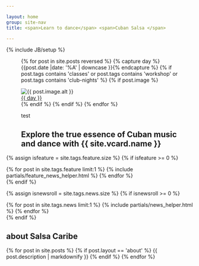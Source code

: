 ```yaml
---

layout: home
group: site-nav
title: <span>Learn to dance</span> <span>Cuban Salsa </span>

---
```

{% include JB/setup %}
<section class="section event-list">
<figure class="figure-hero">

{% for post in site.posts reversed  %}
{%  capture day %}{{post.date |date: '%A' | downcase }}{% endcapture %}
{% if post.tags contains 'classes' or post.tags contains 'workshop' or post.tags contains 'club-nights' %}
{% if post.image %}
<div class="event-header">
  <div  data-alt="{{ post.image.alt }}" data-picture class="hero">
    <div data-src="{{ post.image.small }}"></div>
    <div data-src="{{ post.image.medium }}" data-media="(min-width: 400px)"></div>
    <div data-src="{{ post.image.medium@2x }}" data-media="(min-width: 400px) and (min-device-pixel-ratio: 2.0)"></div>
    <!--[if (lt IE 9) & (!IEMobile)]>
      <div data-src="{{ post.image.medium }}"></div>
      <![endif]>-->
    <noscript>
      <img src="{{ post.image.small }}" alt="{{ post.image.alt }}"  />
    </noscript>
  </div>
  <a href="{{ post.url }}"  class="overlay">{{ day }}</a>
</div>
{% endif %}
{% endif %}
{% endfor %}

test

  <figaption class="figcaption">
    <h2 class="summary">Explore the true essence of Cuban music and dance <span>with {{ site.vcard.name }}</span></h2>
  </figaption>
</figure>

</section>

{% assign isfeature = site.tags.feature.size  %}
{% if isfeature >= 0  %}
  <section class="section featured">
    {% for post in site.tags.feature  limit:1 %}
      {% include partials/feature_news_helper.html %}
    {% endfor %}
  </section>
{% endif %}

{% assign isnewsroll =  site.tags.news.size  %}
{% if isnewsroll >= 0 %}
<section class="section news-roll">
  {% for post in site.tags.news limit:1  %}
    {% include partials/news_helper.html %}
  {% endfor %}
</section>
{% endif %}

<section class="section about">
  <h2 class="section-title">about Salsa Caribe</h2>
  {% for post in site.posts  %}
    {% if post.layout == 'about' %}
      {{ post.description | markdownify }}
    {% endif %}
  {% endfor %}
</section>
